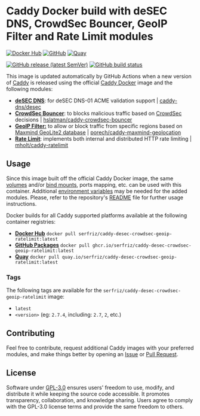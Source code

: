 # Caddy Docker build with deSEC DNS, CrowdSec Bouncer, GeoIP Filter and Rate Limit modules

[![Docker Hub](https://img.shields.io/badge/Docker%20Hub%20-%20serfriz%2Fcaddy--desec--crowdsec--geoip--ratelimit%20-%20%230db7ed?style=flat&logo=docker)](https://hub.docker.com/r/serfriz/caddy-desec-crowdsec-geoip-ratelimit)
[![GitHub](https://img.shields.io/badge/GitHub%20-%20serfriz%2Fcaddy--desec--crowdsec--geoip--ratelimit%20-%20%23333?style=flat&logo=github)](https://ghcr.io/serfriz/caddy-desec-crowdsec-geoip-ratelimit)
[![Quay](https://img.shields.io/badge/Quay%20-%20serfriz%2Fcaddy--desec--crowdsec--geoip--ratelimit%20-%20%23CC0000?style=flat&logo=redhat)](https://quay.io/serfriz/caddy-desec-crowdsec-geoip-ratelimit)

[![GitHub release (latest SemVer)](https://img.shields.io/github/v/release/serfriz/caddy-custom-builds?label=Release)](https://github.com/serfriz/caddy-custom-builds/releases)
[![GitHub build status](https://img.shields.io/github/actions/workflow/status/serfriz/caddy-custom-builds/build.caddy-desec-crowdsec-geoip-ratelimit.yml?label=Build)](https://github.com/serfriz/caddy-custom-builds/actions/workflows/build.caddy-desec-crowdsec-geoip-ratelimit.yml)

This image is updated automatically by GitHub Actions when a new version of [Caddy](https://github.com/caddyserver/caddy) is released using the official [Caddy Docker](https://hub.docker.com/_/caddy) image and the following modules:
- [**deSEC DNS**](https://github.com/serfriz/caddy-custom-builds?tab=readme-ov-file#dns-modules): for deSEC DNS-01 ACME validation support | [caddy-dns/desec](https://github.com/caddy-dns/desec)
- [**CrowdSec Bouncer**](https://github.com/serfriz/caddy-custom-builds?tab=readme-ov-file#crowdsec-bouncer): to blocks malicious traffic based on [CrowdSec](https://www.crowdsec.net/) decisions | [hslatman/caddy-crowdsec-bouncer](https://github.com/hslatman/caddy-crowdsec-bouncer)
- [**GeoIP Filter:**](https://github.com/serfriz/caddy-custom-builds?tab=readme-ov-file#geoip-filter) to allow or block traffic from specific regions based on [Maxmind GeoLite2 database](https://dev.maxmind.com/geoip/geolite2-free-geolocation-data) | [porech/caddy-maxmind-geolocation](https://github.com/porech/caddy-maxmind-geolocation)
- [**Rate Limit**](https://github.com/serfriz/caddy-custom-builds?tab=readme-ov-file#rate-limit): implements both internal and distributed HTTP rate limiting | [mholt/caddy-ratelimit](https://github.com/mholt/caddy-ratelimit)

## Usage

Since this image built off the official Caddy Docker image, the same [volumes](https://docs.docker.com/storage/volumes/) and/or [bind mounts](https://docs.docker.com/storage/bind-mounts/), ports mapping, etc. can be used with this container. Additional [environment variables](https://caddyserver.com/docs/caddyfile/concepts#environment-variables) may be needed for the added modules. Please, refer to the repository's [README](https://github.com/serfriz/caddy-custom-builds?tab=readme-ov-file#container-creation) file for further usage instructions.

Docker builds for all Caddy supported platforms available at the following container registries:
- [**Docker Hub**](https://hub.docker.com/r/serfriz/caddy-desec-crowdsec-geoip-ratelimit) `docker pull serfriz/caddy-desec-crowdsec-geoip-ratelimit:latest`
- [**GitHub Packages**](https://ghcr.io/serfriz/caddy-desec-crowdsec-geoip-ratelimit) `docker pull ghcr.io/serfriz/caddy-desec-crowdsec-geoip-ratelimit:latest`
- [**Quay**](https://quay.io/serfriz/caddy-desec-crowdsec-geoip-ratelimit) `docker pull quay.io/serfriz/caddy-desec-crowdsec-geoip-ratelimit:latest`

### Tags

The following tags are available for the `serfriz/caddy-desec-crowdsec-geoip-ratelimit` image:

- `latest`
- `<version>` (eg: `2.7.4`, including: `2.7`, `2`, etc.)

## Contributing

Feel free to contribute, request additional Caddy images with your preferred modules, and make things better by opening an [Issue](https://github.com/serfriz/caddy-custom-builds/issues) or [Pull Request](https://github.com/serfriz/caddy-custom-builds/pulls).

## License

Software under [GPL-3.0](https://github.com/serfriz/caddy-custom-builds/blob/main/LICENSE) ensures users' freedom to use, modify, and distribute it while keeping the source code accessible. It promotes transparency, collaboration, and knowledge sharing. Users agree to comply with the GPL-3.0 license terms and provide the same freedom to others.